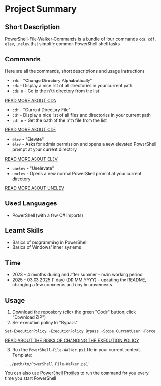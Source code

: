# Project Summary


## Short Description
PowerShell-File-Walker-Commands is a bundle of four commands `cda`, `cdf`, `elev`, `unelev` that simplify common PowerShell shell tasks


## Commands
Here are all the commands, short descriptions and usage instructions

- `cda` - "Change Directory Alphabetically"
- `cda` - Display a nice list of all directories in your current path
- `cda n` - Go to the n'th directory from the list  

[READ MORE ABOUT CDA](https://github.com/JakuWorks/PowerShell-File-Walker-Commands/blob/main/GitHub-Assets/cda-guide.txt)

- `cdf` - "Current Directory File"
- `cdf` - Display a nice list of all files and directories in your current path
- `cdf n` - Get the path of the n'th file from the list  

[READ MORE ABOUT CDF](https://github.com/JakuWorks/PowerShell-File-Walker-Commands/blob/main/GitHub-Assets/cdf-guide.txt)

- `elev` - "Elevate"
- `elev` - Asks for admin permission and opens a new elevated PowerShell prompt at your current directory  

[READ MORE ABOUT ELEV](https://github.com/JakuWorks/PowerShell-File-Walker-Commands/blob/main/GitHub-Assets/elev-guide.txt)

- `unelev` - "Unelevate"
- `unelev` - Opens a new normal PowerShell prompt at your current directory  

[READ MORE ABOUT UNELEV](https://github.com/JakuWorks/PowerShell-File-Walker-Commands/blob/main/GitHub-Assets/unelev-guide.txt)


## Used Languages
- PowerShell (with a few C# imports)


## Learnt Skills
- Basics of programming in PowerShell
- Basics of Windows' inner systems  


## Time
- 2023 - 4 months during and after summer - main working period
- 2025 - 03.03.2025 (1 day) (DD.MM.YYYY) - updating the README, changing a few comments and tiny improvements


## Usage
1. Download the repository (click the green "Code" button; click "Download ZIP")
2. Set execution policy to "Bypass"
```
Set-ExecutionPolicy -ExecutionPolicy Bypass -Scope CurrentUser -Force
```
[READ ABOUT THE RISKS OF CHANGING THE EXECUTION POLICY](https://github.com/JakuWorks/PowerShell-File-Walker-Commands/blob/main/GitHub-Assets/Risks-Of-Changing-Execution-Policy.md)

3. Run the `PowerShell-File-Walker.ps1` file in your current context. Template:
```
. ./path/to/PowerShell-File-Walker.ps1`
```

You can also use [PowerShell Profiles](https://learn.microsoft.com/en-us/powershell/module/microsoft.powershell.core/about/about_profiles?view=powershell-7.5) to run the command for you every time you start PowerShell